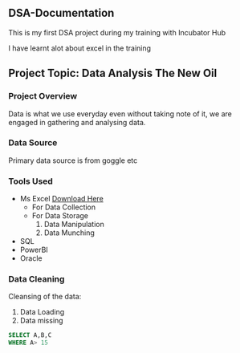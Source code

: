 ## DSA-Documentation

This is my first DSA project during my training with Incubator Hub

I have learnt alot about excel in the training

## Project Topic: Data Analysis The New Oil

### Project Overview
Data is what we use everyday even without taking note of it, we are engaged in gathering and analysing data.

### Data Source

Primary data source is from goggle etc

### Tools Used
- Ms Excel [Download Here](https://www.microsoft.com)
    - For Data Collection
    - For Data Storage
      1. Data Manipulation
      2. Data Munching
- SQL
- PowerBI
- Oracle

### Data Cleaning

Cleansing of the data:
 1. Data Loading
 2. Data missing


``` SQL
SELECT A,B,C
WHERE A> 15
```

